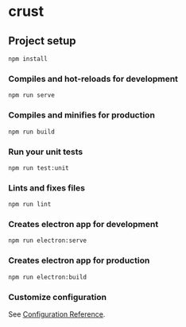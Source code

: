 # crust

## Project setup

```
npm install
```

### Compiles and hot-reloads for development

```
npm run serve
```

### Compiles and minifies for production

```
npm run build
```

### Run your unit tests

```
npm run test:unit
```

### Lints and fixes files

```
npm run lint
```

### Creates electron app for development

```
npm run electron:serve
```

### Creates electron app for production

```
npm run electron:build
```

### Customize configuration

See [Configuration Reference](https://cli.vuejs.org/config/).
